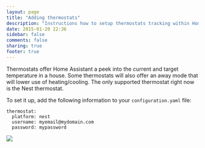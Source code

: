 ```yaml
---
layout: page
title: "Adding thermostats"
description: "Instructions how to setup thermostats tracking within Home Assistant."
date: 2015-01-20 22:36
sidebar: false
comments: false
sharing: true
footer: true
---
```


Thermostats offer Home Assistant a peek into the current and target temperature in a house. Some thermostats will also offer an away mode that will lower use of heating/cooling. The only supported thermostat right now is the Nest thermostat.

To set it up, add the following information to your `configuration.yaml` file:

```
thermostat:
  platform: nest
  username: myemail@mydomain.com
  password: mypassword
```

<p class='img'>
  <img src='{{site_root}}/images/screenshots/nest-thermostat-card.png' />
</p>

